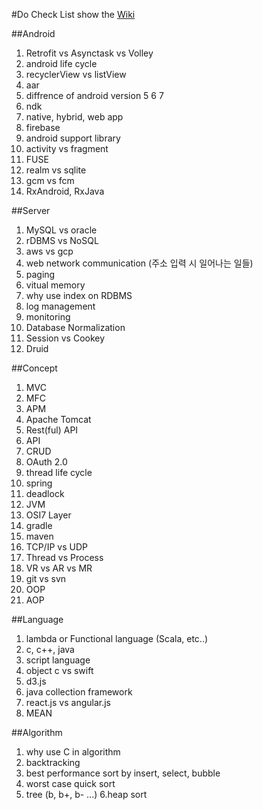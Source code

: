 ﻿#Do Check List
show the [Wiki](https://github.com/KimHunJin/Conceptual-Theorem/wiki)

##Android
1. Retrofit vs Asynctask vs Volley
2. android life cycle
3. recyclerView vs listView
4. aar
5. diffrence of android version 5 6 7
6. ndk
7. native, hybrid, web app
8. firebase
9. android support library
10. activity vs fragment
11. FUSE
12. realm vs sqlite
13. gcm vs fcm
14. RxAndroid, RxJava


##Server
1. MySQL vs oracle
2. rDBMS vs NoSQL
3. aws vs gcp
4. web network communication (주소 입력 시 일어나는 일들)
5. paging
6. vitual memory
7. why use index on RDBMS
8. log management
9. monitoring
10. Database Normalization
11. Session vs Cookey
12. Druid


##Concept
1. MVC
2. MFC
3. APM
4. Apache Tomcat
5. Rest(ful) API
6. API
7. CRUD
8. OAuth 2.0
9. thread life cycle
10. spring
11. deadlock
12. JVM
13. OSI7 Layer
14. gradle
15. maven
16. TCP/IP vs UDP
17. Thread vs Process
18. VR vs AR vs MR
19. git vs svn
20. OOP
21. AOP

##Language
1. lambda or Functional language (Scala, etc..)
2. c, c++, java
3. script language
4. object c vs swift
5. d3.js
6. java collection framework
7. react.js vs angular.js
8. MEAN


##Algorithm
1. why use C in algorithm
2. backtracking
3. best performance sort by insert, select, bubble
4. worst case quick sort
5. tree (b, b+, b- ...)
6.heap sort
